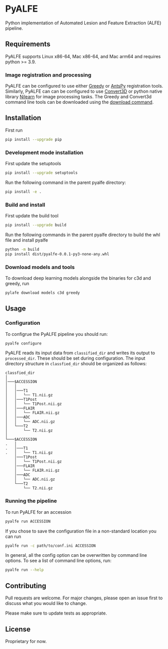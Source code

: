 # PyALFE

Python implementation of Automated Lesion and Feature Extraction (ALFE) pipeline. 

## Requirements
PyALFE supports Linux x86-64, Mac x86-64, and Mac arm64 and requires python >= 3.9.

### Image registration and processing
PyALFE can be configured to use either [Greedy](https://greedy.readthedocs.io/en/latest/) or [AntsPy](https://antspy.readthedocs.io/en/latest/registration.html) registration tools.
Similarly, PyALFE can can be configured to use [Convert3D](https://sourceforge.net/p/c3d/git/ci/master/tree/doc/c3d.md) or python native library [Nilearn](https://nilearn.github.io/stable/index.html) for image processing tasks. 
The Greedy and Convert3d command line tools can be downloaded using the [download command](#download-models-and-tools).
## Installation

First run

```bash
pip install --upgrade pip
```

### Development mode installation

First update the setuptools
```bash
pip install --upgrade setuptools
```

Run the following command in the parent pyalfe directory:

```bash
pip install -e .
```

### Build and install

First update the build tool
```bash
pip install --upgrade build
```

Run the following commands in the parent pyalfe directory to build the whl file and install pyalfe
```bash
python -m build
pip install dist/pyalfe-0.0.1-py3-none-any.whl
```

### Download models and tools
To download deep learning models alongside the binaries for c3d and greedy, run
```bash
pylafe download models c3d greedy
```

## Usage

### Configuration
To configrue the PyALFE pipeline you should run:
```bash
pyalfe configure
```

PyALFE reads its input data from `classified_dir` and writes its output to `processed_dir`. These should be set during configuration. 
The input directory structure in `classfied_dir` should be organized as follows:

```
classfied_dir  
│
│───$ACCESSION
│   │
│   │───T1
│   │   └── T1.nii.gz
│   │───T1Post
│   │   └── T1Post.nii.gz
│   │───FLAIR
│   │   └── FLAIR.nii.gz  
│   │───ADC
│   │   └── ADC.nii.gz 
│   └───T2
│       └── T2.nii.gz
│
└───$ACCESSION
.   │
.   │───T1
.   │   └── T1.nii.gz
    │───T1Post
    │   └── T1Post.nii.gz
    │───FLAIR
    │   └── FLAIR.nii.gz  
    │───ADC
    │   └── ADC.nii.gz 
    └───T2
        └── T2.nii.gz
```

### Running the pipeline
To run PyALFE for an accession

```bash
pyalfe run ACCESSION
```

If you chose to save the configuration file in a non-standard location you can run

```bash
pyalfe run -c path/to/conf.ini ACCESSION
```

In general, all the config option can be overwritten by command line options. To see a list of command line options, run:
```bash
pyalfe run --help
```
## Contributing
Pull requests are welcome. For major changes, please open an issue first to discuss what you would like to change.

Please make sure to update tests as appropriate.

## License
Proprietary for now.
